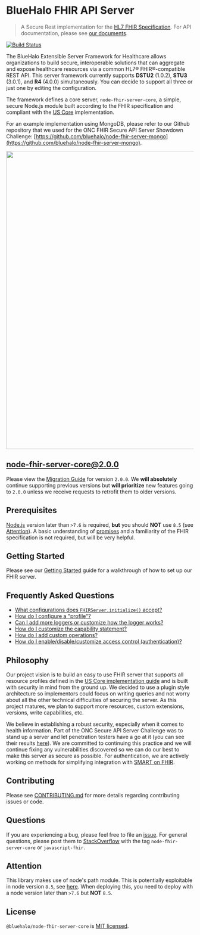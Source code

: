 # BlueHalo FHIR API Server

> A Secure Rest implementation for the [HL7 FHIR Specification](https://www.hl7.org/fhir/). For API documentation, please see [our documents](https://github.com/bluehalo/node-fhir-server-core/tree/master/docs).

[![Build Status](https://travis-ci.org/bluehalo/node-fhir-server-core.svg?branch=develop)](https://travis-ci.org/bluehalo/node-fhir-server-core)

The BlueHalo Extensible Server Framework for Healthcare allows organizations to build secure, interoperable solutions that can aggregate and expose healthcare resources via a common HL7® FHIR®-compatible REST API. This server framework currently supports **DSTU2** (1.0.2), **STU3** (3.0.1), and **R4** (4.0.0) simultaneously. You can decide to support all three or just one by editing the configuration.

The framework defines a core server, `node-fhir-server-core`, a simple, secure Node.js module built according to the FHIR specification and compliant with the [US Core](http://www.hl7.org/fhir/us/core/) implementation.

For an example implementation using MongoDB, please refer to our Github repository that we used for the ONC FHIR Secure API Server Showdown Challenge: [https://github.com/bluehalo/node-fhir-server-mongo](https://github.com/bluehalo/node-fhir-server-mongo).

<img src="https://www.asymmetrik.com/wp-content/uploads/2018/01/FHIR-Server-Architecture_Update.png" width="800">

## node-fhir-server-core@2.0.0

Please view the [Migration Guide](https://github.com/bluehalo/node-fhir-server-core/blob/master/docs/MIGRATION_2.0.0.md) for version `2.0.0`. We **will absolutely** continue supporting previous versions but **will prioritize** new features going to `2.0.0` unless we receive requests to retrofit them to older versions.

## Prerequisites

[Node.js](https://nodejs.org/en/) version later than `>7.6` is required, **but** you should **NOT** use `8.5` (see [Attention](#attention)). A basic understanding of [promises](https://developer.mozilla.org/en-US/docs/Web/JavaScript/Reference/Global_Objects/Promise) and a familiarity of the FHIR specification is not required, but will be very helpful.

## Getting Started

Please see our [Getting Started](./docs/GettingStarted.md) guide for a walkthrough of how to set up our FHIR server.

## Frequently Asked Questions

- [What configurations does `FHIRServer.initialize()` accept?](./docs/ServerConfiguration.md)
- [How do I configure a "profile"?](./docs/ConfiguringProfiles.md)
- [Can I add more loggers or customize how the logger works?](./docs/CustomizeLogging.md)
- [How do I customize the capability statement?](./docs/CustomCapability.md)
- [How do I add custom operations?](./docs/CustomOperations.md)
- [How do I enable/disable/customize access control (authentication)?](./docs/AccessControl.md)

## Philosophy

Our project vision is to build an easy to use FHIR server that supports all resource profiles defined in the [US Core implementation guide](http://www.hl7.org/fhir/us/core/) and is built with security in mind from the ground up. We decided to use a plugin style architecture so implementors could focus on writing queries and not worry about all the other technical difficulties of securing the server. As this project matures, we plan to support more resources, custom extensions, versions, write capabilities, etc.

We believe in establishing a robust security, especially when it comes to health information. Part of the ONC Secure API Server Challenge was to stand up a server and let penetration testers have a go at it (you can see their results [here](https://github.com/bluehalo/node-fhir-server-core/issues?utf8=%E2%9C%93&q=label%3A%22ONC+FHIR+Challenge+Vulnerability%22+)). We are committed to continuing this practice and we will continue fixing any vulnerabilities discovered so we can do our best to make this server as secure as possible. For authentication, we are actively working on methods for simplifying integration with [SMART on FHIR](http://docs.smarthealthit.org/).

## Contributing

Please see [CONTRIBUTING.md](https://github.com/bluehalo/node-fhir-server-core/blob/master/CONTRIBUTING.md) for more details regarding contributing issues or code.

## Questions

If you are experiencing a bug, please feel free to file an [issue](https://github.com/bluehalo/node-fhir-server-core/issues). For general questions, please post them to [StackOverflow](https://stackoverflow.com/) with the tag `node-fhir-server-core` or `javascript-fhir`.

## Attention

This library makes use of node's path module. This is potentially exploitable in node version `8.5`, see [here](https://nodejs.org/en/blog/vulnerability/september-2017-path-validation/). When deploying this, you need to deploy with a node version later than `>7.6` but **NOT** `8.5`.

## License

`@bluehalo/node-fhir-server-core` is [MIT licensed](https://github.com/bluehalo/node-fhir-server-core/blob/master/LICENSE).
